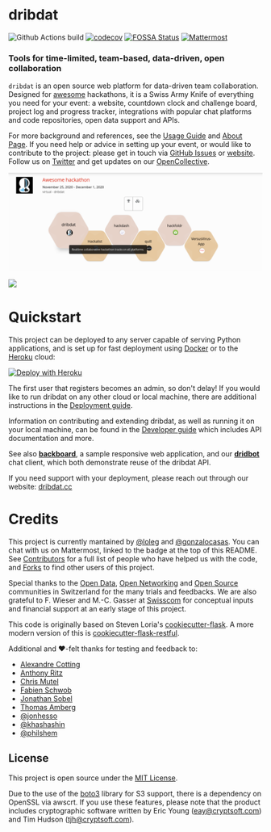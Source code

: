# dribdat

![Github Actions build](https://github.com/dribdat/dribdat/workflows/build/badge.svg)
[![codecov](https://codecov.io/gh/dribdat/dribdat/branch/main/graph/badge.svg?token=Ccd1vTxRXg)](https://codecov.io/gh/dribdat/dribdat)
[![FOSSA Status](https://app.fossa.com/api/projects/git%2Bgithub.com%2Floleg%2Fdribdat.svg?type=shield)](https://app.fossa.com/projects/git%2Bgithub.com%2Floleg%2Fdribdat?ref=badge_shield)
[![Mattermost](https://img.shields.io/badge/Mattermost-chat-blue.svg)](https://team.opendata.ch/signup_user_complete/?id=74yuxwruaby9fpoukx9bmoxday)

### Tools for time-limited, team-based, data-driven, open collaboration

`dribdat` is an open source web platform for data-driven team collaboration. Designed for [awesome](https://github.com/dribdat/awesome-hackathon) hackathons, it is a Swiss Army Knife of everything you need for your event: a website, countdown clock and challenge board, project log and progress tracker, integrations with popular chat platforms and code repositories, open data support and APIs.

For more background and references, see the [Usage Guide](docs/USAGE.md) and [About Page](docs/ABOUT.md). If you need help or advice in setting up your event, or would like to contribute to the project: please get in touch via [GitHub Issues](https://github.com/dribdat/dribdat/issues) or [website](https://dribdat.cc). Follow us on [Twitter](https://twitter.com/dribdat) and get updates on our [OpenCollective](https://opencollective.com/dribdat/updates).

![Screenshot of dribdat](dribdat/static/img/screenshot_sandbox.png)

<a href="https://opencollective.com/dribdat/donate" target="_blank"><img src="https://opencollective.com/dribdat/donate/button@2x.png?color=blue" width=300 /></a>

# Quickstart

This project can be deployed to any server capable of serving Python applications, and is set up for fast deployment using [Docker](https://github.com/dribdat/dribdat/blob/main/docs/DEPLOY.md#with-docker) or to the [Heroku](http://heroku.com) cloud:

[![Deploy with Heroku](https://www.herokucdn.com/deploy/button.png)](https://heroku.com/deploy)

The first user that registers becomes an admin, so don't delay! If you would like to run dribdat on any other cloud or local machine, there are additional instructions in the [Deployment guide](docs/DEPLOY.md).

Information on contributing and extending dribdat, as well as running it on your local machine, can be found in the [Developer guide](docs/CONTRIBUTE.md) which includes API documentation and more.

See also **[backboard](https://github.com/dribdat/backboard)**, a sample responsive web application, and our **[dridbot](https://github.com/dribdat/dridbot)** chat client, which both demonstrate reuse of the dribdat API.

If you need support with your deployment, please reach out through our website: [dribdat.cc](https://dribdat.cc)

# Credits

This project is currently mantained by [@loleg](https://github.com/loleg) and [@gonzalocasas](https://github.com/gonzalocasas). You can chat with us on Mattermost, linked to the badge at the top of this README. See [Contributors](https://github.com/dataletsch/dribdat/graphs/contributors) for a full list of people who have helped us with the code, and [Forks](https://github.com/dataletsch/dribdat/network/members) to find other users of this project.

Special thanks to the [Open Data](https://opendata.ch), [Open Networking](https://opennetworkinfrastructure.org/) and [Open Source](https://dinacon.ch) communities in Switzerland for the many trials and feedbacks. We are also grateful to F. Wieser and M.-C. Gasser at [Swisscom](http://swisscom.com) for conceptual inputs and financial support at an early stage of this project.

This code is originally based on Steven Loria's [cookiecutter-flask](https://github.com/sloria/cookiecutter-flask). A more modern version of this is [cookiecutter-flask-restful](https://github.com/karec/cookiecutter-flask-restful).

Additional and :heart:-felt thanks for testing and feedback to:

- [Alexandre Cotting](https://github.com/Cotting)
- [Anthony Ritz](https://github.com/RitzAnthony)
- [Chris Mutel](https://github.com/cmutel)
- [Fabien Schwob](https://github.com/jibaku)
- [Jonathan Sobel](https://github.com/JonathanSOBEL)
- [Thomas Amberg](https://github.com/tamberg)
- [@jonhesso](https://github.com/jonHESSO)
- [@khashashin](https://github.com/khashashin)
- [@philshem](https://github.com/philshem)


## License

This project is open source under the [MIT License](LICENSE).

Due to the use of the [boto3](https://github.com/boto/boto3/) library for S3 support, there is a dependency on OpenSSL via awscrt. If you use these features, please note that the product includes cryptographic software written by Eric Young (eay@cryptsoft.com) and Tim Hudson (tjh@cryptsoft.com).
